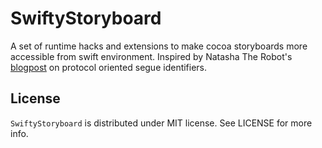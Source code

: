 # SwiftyStoryboard

A set of runtime hacks and extensions to make cocoa storyboards more accessible from swift environment. 
Inspired by Natasha The Robot's [blogpost](https://www.natashatherobot.com/protocol-oriented-segue-identifiers-swift/) on protocol oriented segue identifiers.

## License

`SwiftyStoryboard` is distributed under MIT license. See LICENSE for more info.
